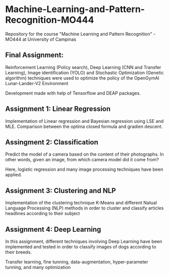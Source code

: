 # Machine-Learning-and-Pattern-Recognition-MO444
Repository for the course "Machine Learning and Pattern Recognition" - MO444 at University of Campinas

## Final Assignment:

Reinforcement Learning (Policy search), Deep Learning (CNN and Transfer Learning), Image identification (YOLO) and Stochastic Optimization (Genetic algorithm) techniques were used to optimize the policy of the OpenGymAI Lunar-Lander-V2 Environment

Development made with help of Tensorflow and DEAP packages. 

## Assignment 1: Linear Regression

Implementation of Linear regression and Bayesian regression using LSE and MLE. Comparison between the optima closed formula and gradien descent.

## Assingment 2: Classification

Predict the model of a camera based on the content of their photographs. In other words, given an image, from which camera model did it come from?

Here, logistic regression and many image processing techniques have been applied.

## Assignment 3: Clustering and NLP

Implementation of the clustering technique K-Means and different Natual Language Processing (NLP) methods in order to cluster and classify articles headlines according to their subject

## Assignment 4: Deep Learning

In this assignment, different techniques involving Deep Learning have been implemented and tested in order to classify images of dogs according to their breeds.

Transfer learning, fine tunning, data-augmentation, hyper-parameter tunning, and many optimization 

